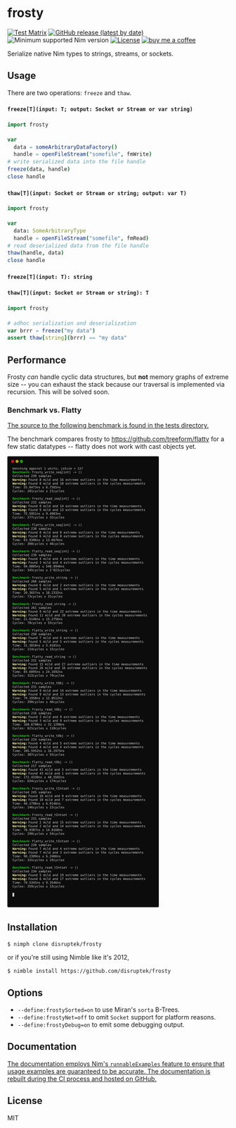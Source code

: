 # frosty

[![Test Matrix](https://github.com/disruptek/frosty/workflows/CI/badge.svg)](https://github.com/disruptek/frosty/actions?query=workflow%3ACI)
[![GitHub release (latest by date)](https://img.shields.io/github/v/release/disruptek/frosty?style=flat)](https://github.com/disruptek/frosty/releases/latest)
![Minimum supported Nim version](https://img.shields.io/badge/nim-1.0.8%2B-informational?style=flat&logo=nim)
[![License](https://img.shields.io/github/license/disruptek/frosty?style=flat)](#license)
[![buy me a coffee](https://img.shields.io/badge/donate-buy%20me%20a%20coffee-orange.svg)](https://www.buymeacoffee.com/disruptek)

Serialize native Nim types to strings, streams, or sockets.

## Usage

There are two operations: `freeze` and `thaw`.

#### `freeze[T](input: T; output: Socket or Stream or var string)`
```nim
import frosty

var
  data = someArbitraryDataFactory()
  handle = openFileStream("somefile", fmWrite)
# write serialized data into the file handle
freeze(data, handle)
close handle
```

#### `thaw[T](input: Socket or Stream or string; output: var T)`
```nim
import frosty

var
  data: SomeArbitraryType
  handle = openFileStream("somefile", fmRead)
# read deserialized data from the file handle
thaw(handle, data)
close handle
```

#### `freeze[T](input: T): string`
#### `thaw[T](input: Socket or Stream or string): T`
```nim
import frosty

# adhoc serialization and deserialization
var brrr = freeze("my data")
assert thaw[string](brrr) == "my data"
```

## Performance

Frosty _can_ handle cyclic data structures, but **not** memory graphs
of extreme size -- you can exhaust the stack because our traversal is
implemented via recursion. This will be solved soon.

### Benchmark vs. Flatty

[The source to the following benchmark is found in the tests directory.](https://github.com/disruptek/frosty/blob/master/tests/bench.nim)

The benchmark compares frosty to https://github.com/treeform/flatty for a few
static datatypes -- flatty does not work with cast objects yet.

![benchmarks](docs/bench.svg "benchmarks")


## Installation

```
$ nimph clone disruptek/frosty
```
or if you're still using Nimble like it's 2012,
```
$ nimble install https://github.com/disruptek/frosty
```

## Options

- `--define:frostySorted=on` to use Miran's `sorta` B-Trees.
- `--define:frostyNet=off` to omit `Socket` support for platform reasons.
- `--define:frostyDebug=on` to emit some debugging output.

## Documentation

[The documentation employs Nim's `runnableExamples` feature to
ensure that usage examples are guaranteed to be accurate. The
documentation is rebuilt during the CI process and hosted on
GitHub.](https://disruptek.github.io/frosty/frosty.html)

## License
MIT
